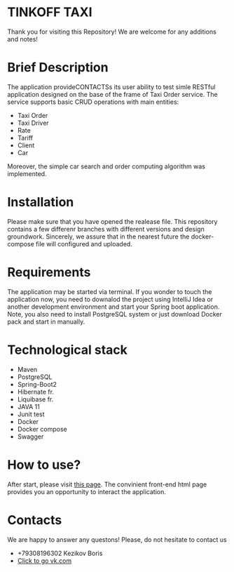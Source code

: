 # TINKOFF TAXI

Thank you for visiting this Repository!  We are welcome for any additions and notes!
# Brief Description
The application provideCONTACTSs its user ability to test simle RESTful application designed on the base of the frame of Taxi Order service.
The service supports basic CRUD operations with main entities: 
  * Taxi Order
  * Taxi Driver
  * Rate 
  * Tariff
  * Client
  * Car

Moreover, the simple car search and order computing algorithm was implemented.
# Installation 
Please make sure that you have opened the realease file. This repository contains a few differenr branches with different versions and design groundwork.
Sincerely, we assure that in the nearest future the docker-compose file will configured and uploaded. 

# Requirements 
The application may be started via terminal. If you wonder to touch the application now, you need to downalod the project using IntelliJ Idea or another development environment and start your Spring boot application. Note, you also need to install PostgreSQL system or just download Docker pack and start in manually.

# Technological stack 

* Maven
* PostgreSQL
* Spring-Boot2
* Hibernate fr.
* Liquibase fr.
* JAVA 11 
* Junit test
* Docker 
* Docker compose
* Swagger 

# How to use? 
After start, please visit [this page](http://localhost:8080/swagger-ui.html). The convinient front-end html page provides you an opportunity to interact the application. 
# Contacts
We are happy to answer any questons!
Please, do not hesitate to contact us
* +79308196302 Kezikov Boris
* [Click to go vk.com](https://vk.com/boriskezikov)
